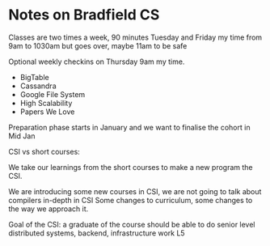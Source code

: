 # Notes on Bradfield CS

Classes are two times a week, 90 minutes
Tuesday and Friday my time from 9am to 1030am but goes over, maybe 11am to be safe

Optional weekly checkins on Thursday 9am my time.


- BigTable
- Cassandra
- Google File System
- High Scalability
- Papers We Love

Preparation phase starts in January and we want to finalise the cohort in Mid Jan

CSI vs short courses:

We take our learnings from the short courses to make a new program the CSI.


We are introducing some new courses in CSI, we are not going to talk about compilers in-depth in CSI
Some changes to curriculum, some changes to the way we approach it.

Goal of the CSI: a graduate of the course should be able to do
senior level distributed systems, backend, infrastructure work L5
